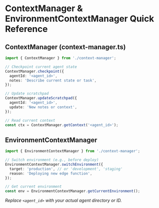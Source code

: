 # ContextManager & EnvironmentContextManager Quick Reference

## ContextManager (context-manager.ts)

```ts
import { ContextManager } from './context-manager';

// Checkpoint current agent state
ContextManager.checkpoint({
  agentId: '<agent_id>',
  notes: 'Describe current state or task',
});

// Update scratchpad
ContextManager.updateScratchpad({
  agentId: '<agent_id>',
  update: 'New notes or context',
});

// Read current context
const ctx = ContextManager.getContext('<agent_id>');
```

## EnvironmentContextManager

```ts
import { EnvironmentContextManager } from './context-manager';

// Switch environment (e.g., before deploy)
EnvironmentContextManager.switchEnvironment({
  target: 'production', // or 'development', 'staging'
  reason: 'Deploying new edge function',
});

// Get current environment
const env = EnvironmentContextManager.getCurrentEnvironment();
```

*Replace `<agent_id>` with your actual agent directory or ID.*
